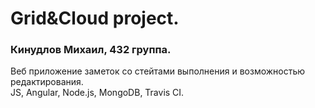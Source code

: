 # Grid&Cloud project.

### Кинудлов Михаил, 432 группа.

Веб приложение заметок со стейтами выполнения и возможностью редактирования.<br/>
JS, Angular, Node.js, MongoDB, Travis CI.

